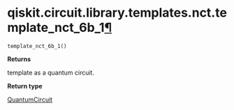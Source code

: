 # qiskit.circuit.library.templates.nct.template\_nct\_6b\_1[¶](#qiskit-circuit-library-templates-nct-template-nct-6b-1 "Permalink to this headline")

<span id="undefined" />

`template_nct_6b_1()`

**Returns**

template as a quantum circuit.

**Return type**

[QuantumCircuit](qiskit.circuit.QuantumCircuit#qiskit.circuit.QuantumCircuit "qiskit.circuit.QuantumCircuit")
